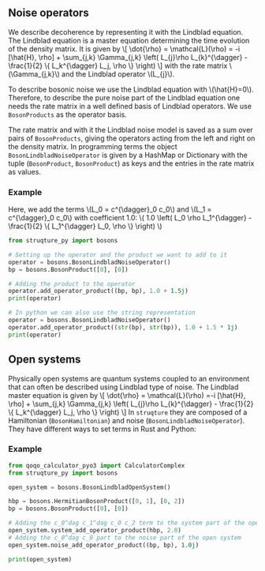 ## Noise operators

We describe decoherence by representing it with the Lindblad equation.
The Lindblad equation is a master equation determining the time evolution of the density matrix.
It is given by
\\[
    \dot{\rho} = \mathcal{L}(\rho) = -i \[\hat{H}, \rho\] + \sum_{j,k} \Gamma_{j,k} \left( L_{j}\rho L_{k}^{\dagger} - \frac{1}{2} \\{ L_k^{\dagger} L_j, \rho \\} \right)
\\]
with the rate matrix \\(\Gamma_{j,k}\\) and the Lindblad operator \\(L_{j}\\).

To describe bosonic noise we use the Lindblad equation with \\(\hat{H}=0\\).
Therefore, to describe the pure noise part of the Lindblad equation one needs the rate matrix in a well defined basis of Lindblad operators.
We use `BosonProducts` as the operator basis.

The rate matrix and with it the Lindblad noise model is saved as a sum over pairs of `BosonProducts`, giving the operators acting from the left and right on the density matrix.
In programming terms the object `BosonLindbladNoiseOperator` is given by a HashMap or Dictionary with the tuple (`BosonProduct`, `BosonProduct`) as keys and the entries in the rate matrix as values.

### Example

Here, we add the terms \\(L_0 = c^{\dagger}_0 c_0\\) and \\(L_1 = c^{\dagger}_0 c_0\\) with coefficient 1.0:
\\( 1.0 \left( L_0 \rho L_1^{\dagger} - \frac{1}{2} \\{ L_1^{\dagger} L_0, \rho \\} \right) \\)

```python
from struqture_py import bosons

# Setting up the operator and the product we want to add to it
operator = bosons.BosonLindbladNoiseOperator()
bp = bosons.BosonProduct([0], [0])

# Adding the product to the operator
operator.add_operator_product((bp, bp), 1.0 + 1.5j)
print(operator)

# In python we can also use the string representation
operator = bosons.BosonLindbladNoiseOperator()
operator.add_operator_product((str(bp), str(bp)), 1.0 + 1.5 * 1j)
print(operator)
```

## Open systems

Physically open systems are quantum systems coupled to an environment that can often be described using Lindblad type of noise.
The Lindblad master equation is given by
\\[
    \dot{\rho} = \mathcal{L}(\rho) =-i \[\hat{H}, \rho\] + \sum_{j,k} \Gamma_{j,k} \left( L_{j}\rho L_{k}^{\dagger} - \frac{1}{2} \\{ L_k^{\dagger} L_j, \rho \\} \right)
\\]
In `struqture` they are composed of a Hamiltonian (`BosonHamiltonian`) and noise (`BosonLindbladNoiseOperator`). They have different ways to set terms in Rust and Python:

### Example

```python
from qoqo_calculator_pyo3 import CalculatorComplex
from struqture_py import bosons

open_system = bosons.BosonLindbladOpenSystem()

hbp = bosons.HermitianBosonProduct([0, 1], [0, 2])
bp = bosons.BosonProduct([0], [0])

# Adding the c_0^dag c_1^dag c_0 c_2 term to the system part of the open system
open_system.system_add_operator_product(hbp, 2.0)
# Adding the c_0^dag c_0 part to the noise part of the open system
open_system.noise_add_operator_product((bp, bp), 1.0j)

print(open_system)
```

